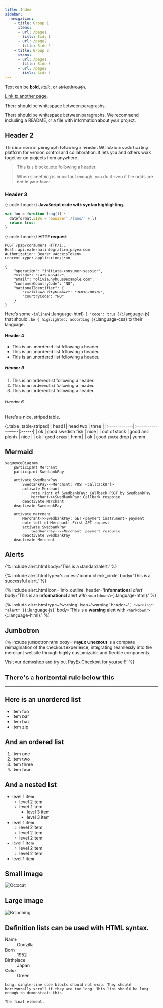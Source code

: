 ```yaml
---
title: Index
sidebar:
  navigation:
    - title: Group 1
      items:
      - url: /page1
        title: Side 1
      - url: /page2
        title: Side 2
    - title: Group 2
      items:
      - url: /page1
        title: Side 3
      - url: /page2
        title: Side 4
---
```


Text can be **bold**, _italic_, or ~~strikethrough~~.

[Link to another page](./another-page.html).

There should be whitespace between paragraphs.

There should be whitespace between paragraphs. We recommend including a README, or a file with information about your project.

## Header 2

This is a normal paragraph following a header. GitHub is a code hosting platform for version control and collaboration. It lets you and others work together on projects from anywhere.

> This is a blockquote following a header.
>
> When something is important enough, you do it even if the odds are not in your favor.

### Header 3

{:.code-header}
**JavaScript code with syntax highlighting.**

```js
var fun = function lang(l) {
  dateformat.i18n = require('./lang/' + l)
  return true;
}
```

{:.code-header}
**HTTP request**

```http
POST /psp/consumers HTTP/1.1
Host: api.externalintegration.payex.com
Authorization: Bearer <AccessToken>
Content-Type: application/json

{
    "operation": "initiate-consumer-session",
    "msisdn": "+4798765432",
    "email": "olivia.nyhuus@example.com",
    "consumerCountryCode": "NO",
    "nationalIdentifier": {
        "socialSecurityNumber": "26026708248",
        "countryCode": "NO"
    }
}
```

Here's some `<inline>`{:.language-html} `{ "code": true }`{:.language-js}
that should `.be { highlighted: according }`{:.language-css} to their
language.

#### Header 4

* This is an unordered list following a header.
* This is an unordered list following a header.
* This is an unordered list following a header.

##### Header 5

1. This is an ordered list following a header.
2. This is an ordered list following a header.
3. This is an ordered list following a header.

###### Header 6

Here's a nice, striped table.

{:.table .table-striped}
| head1        | head two          | three |
|:-------------|:------------------|:------|
| ok           | good swedish fish | nice  |
| out of stock | good and plenty   | nice  |
| ok           | good `oreos`      | hmm   |
| ok           | good `zoute` drop | yumm  |

## Mermaid

```mermaid
sequenceDiagram
    participant Merchant
    participant SwedbankPay

    activate SwedbankPay
        SwedbankPay->>Merchant: POST <callbackUrl>
        activate Merchant
            note right of SwedbankPay: Callback POST by SwedbankPay
            Merchant->>SwedbankPay: Callback response
        deactivate Merchant
    deactivate SwedbankPay

    activate Merchant
        Merchant->>SwedbankPay: GET <payment instrument> payment
        note left of Merchant: First API request
        activate SwedbankPay
            SwedbankPay-->>Merchant: payment resource
        deactivate SwedbankPay
    deactivate Merchant
```

## Alerts

{% include alert.html body='This is a standard alert.' %}

{% include alert.html type='success'
                      icon='check_circle'
                      body='This is a successful alert.' %}

{% include alert.html icon='info_outline'
                      header='**Informational** *alert*'
                      body='This is an **informational** alert *with* `<markdown/>`{:.language-html}.' %}

{% include alert.html type='warning'
                      icon='warning'
                      header='`{ "warning": "alert" }`{:.language-js}'
                      body='This is a **warning** alert with `<markdown/>`{:.language-html}.' %}

## Jumbotron

{% include jumbotron.html body='**PayEx Checkout** is a complete reimagination of the checkout experience, integrating seamlessly into the merchant website through highly customizable and flexible components.

Visit our [demoshop](https://ecom.externalintegration.payex.com/pspdemoshop) and try out PayEx Checkout for yourself!' %}

## There's a horizontal rule below this

* * *

## Here is an unordered list

* Item foo
* Item bar
* Item baz
* Item zip

## And an ordered list

1. Item one
1. Item two
1. Item three
1. Item four

## And a nested list

* level 1 item
  * level 2 item
  * level 2 item
    * level 3 item
    * level 3 item
* level 1 item
  * level 2 item
  * level 2 item
  * level 2 item
* level 1 item
  * level 2 item
  * level 2 item
* level 1 item

## Small image

![Octocat](https://github.githubassets.com/images/icons/emoji/octocat.png)

## Large image

![Branching](https://guides.github.com/activities/hello-world/branching.png)


## Definition lists can be used with HTML syntax.

<dl>
    <dt>Name</dt>
    <dd>Godzilla</dd>
    <dt>Born</dt>
    <dd>1952</dd>
    <dt>Birthplace</dt>
    <dd>Japan</dd>
    <dt>Color</dt>
    <dd>Green</dd>
</dl>

```
Long, single-line code blocks should not wrap. They should horizontally scroll if they are too long. This line should be long enough to demonstrate this.
```

```
The final element.
```

